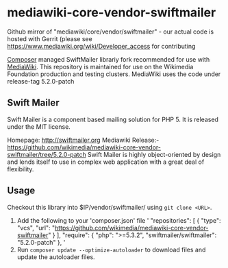 mediawiki-core-vendor-swiftmailer
=================================

Github mirror of "mediawiki/core/vendor/swiftmailer" - our actual code is hosted with Gerrit (please see https://www.mediawiki.org/wiki/Developer_access for contributing

[Composer] managed SwiftMailer librariy fork recommended for use with [MediaWiki].
This repository is maintained for use on the Wikimedia Foundation production
and testing clusters. MediaWiki uses the code under release-tag 5.2.0-patch

Swift Mailer
------------

Swift Mailer is a component based mailing solution for PHP 5.
It is released under the MIT license.

Homepage:      http://swiftmailer.org
Mediawiki Release:- https://github.com/wikimedia/mediawiki-core-vendor-swiftmailer/tree/5.2.0-patch
Swift Mailer is highly object-oriented by design and lends itself
to use in complex web application with a great deal of flexibility.

Usage
-----
Checkout this library into $IP/vendor/swiftmailer/ using `git clone <URL>`.

1. Add the following to your 'composer.json' file
  '
	"repositories": [
		{
			"type": "vcs",
			"url": "https://github.com/wikimedia/mediawiki-core-vendor-swiftmailer"
		}
	],
	"require": {
		"php": ">=5.3.2",
		"swiftmailer/swiftmailer": "5.2.0-patch"
	},
	'
2. Run `composer update --optimize-autoloader` to download files and update
   the autoloader files.
   
[Composer]: https://getcomposer.org/
[MediaWiki]: https://www.mediawiki.org/wiki/MediaWiki
